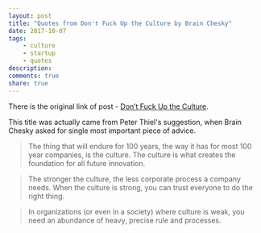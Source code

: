 ```yaml
---
layout: post
title: "Quotes from Don't Fuck Up the Culture by Brain Chesky"
date: 2017-10-07
tags: 
    - culture
    - startup
    - quotes
description: 
comments: true
share: true
---
```


There is the original link of post - [Don’t Fuck Up the Culture](https://medium.com/@bchesky/dont-fuck-up-the-culture-597cde9ee9d4).

This title was actually came from Peter Thiel's suggestion, when Brain Chesky asked for single most important piece of advice.

> The thing that will endure for 100 years, the way it has for most 100 year companies, is the culture. The culture is what creates the foundation for all future innovation.

> The stronger the culture, the less corporate process a company needs. When the culture is strong, you can trust everyone to do the right thing.

> In organizations (or even in a society) where culture is weak, you need an abundance of heavy, precise rule and processes.


